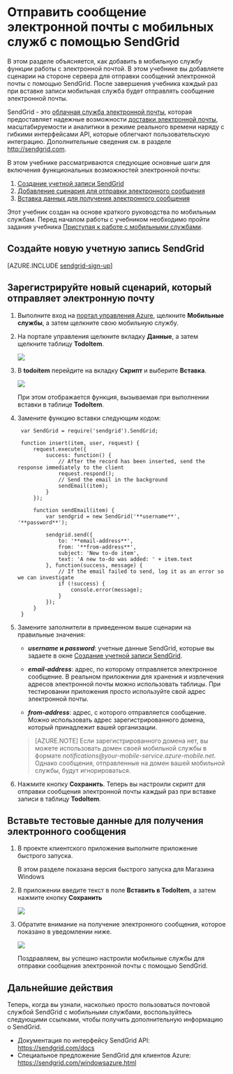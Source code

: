 <properties 
	pageTitle="Отправка почты с помощью SendGrid - мобильные службы Azure" 
	description="Узнайте, как использовать службу SendGrid для отправки электронной почты из приложения мобильных служб Azure." 
	services="mobile-services" 
	documentationCenter="" 
	authors="thinkingserious" 
	manager="sendgrid" 
	editor=""/>

<tags 
	ms.service="mobile-services" 
	ms.workload="mobile" 
	ms.tgt_pltfrm="mobile-multiple" 
	ms.devlang="multiple" 
	ms.topic="article" 
	ms.date="10/27/2014" 
	ms.author="elmer.thomas@sendgrid.com; erika.berkland@sendgrid.com; vibhork"/>


# Отправить сообщение электронной почты с мобильных служб с помощью SendGrid

В этом разделе объясняется, как добавить в мобильную службу функции работы с электронной почтой. В этом учебнике вы добавляете сценарии на стороне сервера для отправки сообщений электронной почты с помощью SendGrid. После завершения учебника каждый раз при вставке записи мобильная служба будет отправлять сообщение электронной почты.

SendGrid - это [облачная служба электронной почты], которая предоставляет надежные возможности [доставки электронной почты], масштабируемости и аналитики в режиме реального времени наряду с гибкими интерфейсами API, которые облегчают пользовательскую интеграцию. Дополнительные сведения см. в разделе <http://sendgrid.com>.

В этом учебнике рассматриваются следующие основные шаги для включения функциональных возможностей электронной почты:

1. [Создание учетной записи SendGrid]
2. [Добавление сценария для отправки электронного сообщения]
3. [Вставка данных для получения электронного сообщения]

Этот учебник создан на основе краткого руководства по мобильным службам. Перед началом работы с учебником необходимо пройти задания учебника [Приступая к работе с мобильными службами]. 

<h2><a name="sign-up"></a>Создайте новую учетную запись SendGrid</h2>

[AZURE.INCLUDE [sendgrid-sign-up](../includes/sendgrid-sign-up.md)]

<h2><a name="add-script"></a>Зарегистрируйте новый сценарий, который отправляет электронную почту</h2>

1. Выполните вход на [портал управления Azure], щелкните **Мобильные службы**, а затем щелкните свою мобильную службу.

2. На портале управления щелкните вкладку **Данные**, а затем щелкните таблицу **TodoItem**. 

	![][1]

3. В **todoitem** перейдите на вкладку **Скрипт** и выберите **Вставка**.
   
	![][2]

	При этом отображается функция, вызываемая при выполнении вставки в таблице **TodoItem**.

4. Замените функцию вставки следующим кодом:

        var SendGrid = require('sendgrid').SendGrid;
        
        function insert(item, user, request) {    
            request.execute({
                success: function() {
                    // After the record has been inserted, send the response immediately to the client
                    request.respond();
                    // Send the email in the background
                    sendEmail(item);
                }
            });

            function sendEmail(item) {
                var sendgrid = new SendGrid('**username**', '**password**');       
                
                sendgrid.send({
                    to: '**email-address**',
                    from: '**from-address**',
                    subject: 'New to-do item',
                    text: 'A new to-do was added: ' + item.text
                }, function(success, message) {
                    // If the email failed to send, log it as an error so we can investigate
                    if (!success) {
                        console.error(message);
                    }
                });
            }
        }

5. Замените заполнители в приведенном выше сценарии на правильные значения:

	- **_username_ и _password_**: учетные данные SendGrid, которые вы задаете в окне [Создание учетной записи SendGrid].

	- **_email-address_**: адрес, по которому отправляется электронное сообщение. В реальном приложении для хранения и извлечения адресов электронной почты можно использовать таблицы. При тестировании приложения просто используйте свой адрес электронной почты.

	- **_from-address_**: адрес, с которого отправляется сообщение. Можно использовать адрес зарегистрированного домена, который принадлежит вашей организации. 

     > [AZURE.NOTE] Если зарегистрированного домена нет, вы можете использовать домен своей мобильной службы в формате *notifications@_your-mobile-service_.azure-mobile.net*. Однако сообщения, отправленные на домен вашей мобильной службы, будут игнорироваться.

6. Нажмите кнопку **Сохранить**. Теперь вы настроили скрипт для отправки сообщения электронной почты каждый раз при вставке записи в таблицу **TodoItem**.

<h2><a name="insert-data"></a>Вставьте тестовые данные для получения электронного сообщения</h2>

1. В проекте клиентского приложения выполните приложение быстрого запуска. 

	В этом разделе показана версия быстрого запуска для Магазина Windows

2. В приложении введите текст в поле **Вставить в TodoItem**, а затем нажмите кнопку **Сохранить**

	![][3]

3. Обратите внимание на получение электронного сообщения, которое показано в уведомлении ниже. 

	![][4]

	Поздравляем, вы успешно настроили мобильные службы для отправки сообщения электронной почты с помощью SendGrid.

## <a name="nextsteps"> </a>Дальнейшие действия

Теперь, когда вы узнали, насколько просто пользоваться почтовой службой SendGrid с мобильными службами, воспользуйтесь
следующими ссылками, чтобы получить дополнительную информацию о SendGrid.

-   Документация по интерфейсу SendGrid API:
    <https://sendgrid.com/docs>
-   Специальное предложение SendGrid для клиентов Azure:
    <https://sendgrid.com/windowsazure.html>

<!-- Anchors. -->
[Создание учетной записи SendGrid]: #sign-up
[Добавление сценария для отправки электронного сообщения]: #add-script
[Вставка данных для получения электронного сообщения]: #insert-data

<!-- Images. -->
[1]: ./media/store-sendgird-mobile-services-send-email-scripts/mobile-portal-data-tables.png
[2]: ./media/store-sendgird-mobile-services-send-email-scripts/mobile-insert-script-push2.png
[3]: ./media/store-sendgird-mobile-services-send-email-scripts/mobile-quickstart-push1.png
[4]: ./media/store-sendgird-mobile-services-send-email-scripts/mobile-receive-email.png

<!-- URLs. -->
[Приступая к работе с мобильными службами]: /ru-ru/develop/mobile/tutorials/get-started
[страница регистрации]: https://sendgrid.com/windowsazure.html
[Страница учетных данных нескольких пользователей]: https://sendgrid.com/credentials
[Портал управления Azure]: https://manage.windowsazure.com/
[портал управления Azure]: https://manage.windowsazure.com/
[облачная почтовая служба]: https://sendgrid.com/email-solutions
[облачная служба электронной почты]: https://sendgrid.com/email-solutions
[доставка почты]: https://sendgrid.com/transactional-email
[доставки электронной почты]: https://sendgrid.com/transactional-email




<!--HONumber=42-->
